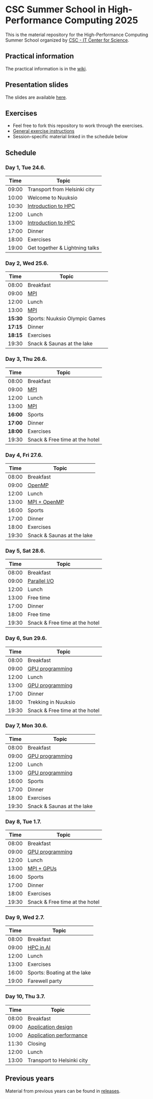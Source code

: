 <!--
SPDX-FileCopyrightText: 2016 CSC - IT Center for Science Ltd. <www.csc.fi>
SPDX-FileCopyrightText: CSC Training <www.csc.fi>

SPDX-License-Identifier: CC-BY-4.0
-->

# CSC Summer School in High-Performance Computing 2025

This is the material repository for the High-Performance Computing Summer School organized by [CSC - IT Center for Science](https://csc.fi/en/).

## Practical information

The practical information is in the [wiki](../../wiki).

## Presentation slides

The slides are available [here](https://csc-training.github.io/summerschool/).

## Exercises

- Feel free to fork this repository to work through the exercises.
- [General exercise instructions](exercise-instructions.md)
- Session-specific material linked in the schedule below

## Schedule

### Day 1, Tue 24.6.

| Time  | Topic |
| ----  | ----- |
| 09:00 | Transport from Helsinki city
| 10:00 | Welcome to Nuuksio
| 10:30 | [Introduction to HPC](intro-to-hpc)
| 12:00 | Lunch
| 13:00 | [Introduction to HPC](intro-to-hpc)
| 17:00 | Dinner
| 18:00 | Exercises
| 19:00 | Get together & Lightning talks

### Day 2, Wed 25.6.

| Time  | Topic |
| ----  | ----- |
| 08:00 | Breakfast
| 09:00 | [MPI](mpi)
| 12:00 | Lunch
| 13:00 | [MPI](mpi)
| **15:30** | Sports: Nuuksio Olympic Games
| **17:15** | Dinner
| **18:15** | Exercises
| 19:30 | Snack & Saunas at the lake

### Day 3, Thu 26.6.

| Time  | Topic |
| ----  | ----- |
| 08:00 | Breakfast
| 09:00 | [MPI](mpi)
| 12:00 | Lunch
| 13:00 | [MPI](mpi)
| **16:00** | Sports
| **17:00** | Dinner
| **18:00** | Exercises
| 19:30 | Snack & Free time at the hotel

### Day 4, Fri 27.6.

| Time  | Topic |
| ----  | ----- |
| 08:00 | Breakfast
| 09:00 | [OpenMP](openmp)
| 12:00 | Lunch
| 13:00 | [MPI + OpenMP](openmp)
| 16:00 | Sports
| 17:00 | Dinner
| 18:00 | Exercises
| 19:30 | Snack & Saunas at the lake

### Day 5, Sat 28.6.

| Time  | Topic |
| ----  | ----- |
| 08:00 | Breakfast
| 09:00 | [Parallel I/O](parallel-io)
| 12:00 | Lunch
| 13:00 | Free time
| 17:00 | Dinner
| 18:00 | Free time
| 19:30 | Snack & Free time at the hotel

### Day 6, Sun 29.6.

| Time  | Topic |
| ----  | ----- |
| 08:00 | Breakfast
| 09:00 | [GPU programming](gpu)
| 12:00 | Lunch
| 13:00 | [GPU programming](gpu)
| 17:00 | Dinner
| 18:00 | Trekking in Nuuksio
| 19:30 | Snack & Free time at the hotel

### Day 7, Mon 30.6.

| Time  | Topic |
| ----  | ----- |
| 08:00 | Breakfast
| 09:00 | [GPU programming](gpu)
| 12:00 | Lunch
| 13:00 | [GPU programming](gpu)
| 16:00 | Sports
| 17:00 | Dinner
| 18:00 | Exercises
| 19:30 | Snack & Saunas at the lake

### Day 8, Tue 1.7.

| Time  | Topic |
| ----  | ----- |
| 08:00 | Breakfast
| 09:00 | [GPU programming](gpu)
| 12:00 | Lunch
| 13:00 | [MPI + GPUs](gpu)
| 16:00 | Sports
| 17:00 | Dinner
| 18:00 | Exercises
| 19:30 | Snack & Free time at the hotel

### Day 9, Wed 2.7.

| Time  | Topic |
| ----  | ----- |
| 08:00 | Breakfast
| 09:00 | [HPC in AI](hpc-ai)
| 12:00 | Lunch
| 13:00 | Exercises
| 16:00 | Sports: Boating at the lake
| 19:00 | Farewell party

### Day 10, Thu 3.7.

| Time  | Topic |
| ----  | ----- |
| 08:00 | Breakfast
| 09:00 | [Application design](application-design)
| 10:00 | [Application performance](application-performance)
| 11:30 | Closing
| 12:00 | Lunch
| 13:00 | Transport to Helsinki city


## Previous years

Material from previous years can be found in [releases](https://github.com/csc-training/summerschool/releases).
